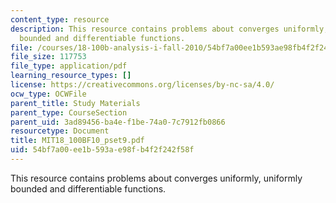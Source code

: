 ```yaml
---
content_type: resource
description: This resource contains problems about converges uniformly, uniformly
  bounded and differentiable functions.
file: /courses/18-100b-analysis-i-fall-2010/54bf7a00ee1b593ae98fb4f2f242f58f_MIT18_100BF10_pset9.pdf
file_size: 117753
file_type: application/pdf
learning_resource_types: []
license: https://creativecommons.org/licenses/by-nc-sa/4.0/
ocw_type: OCWFile
parent_title: Study Materials
parent_type: CourseSection
parent_uid: 3ad89456-ba4e-f1be-74a0-7c7912fb0866
resourcetype: Document
title: MIT18_100BF10_pset9.pdf
uid: 54bf7a00-ee1b-593a-e98f-b4f2f242f58f
---
```

This resource contains problems about converges uniformly, uniformly bounded and differentiable functions.